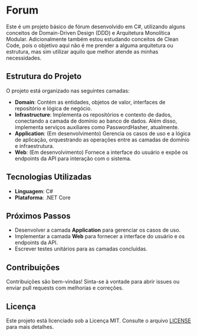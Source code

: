 # Forum

Este é um projeto básico de fórum desenvolvido em C#, utilizando alguns conceitos de Domain-Driven Design (DDD) e Arquitetura Monolítica Modular. Adicionalmente também estou estudando conceitos de Clean Code, pois o objetivo aqui não é me prender a alguma arquitetura ou estrutura, mas sim utilizar aquilo que melhor atende as minhas necessidades.

## Estrutura do Projeto

O projeto está organizado nas seguintes camadas:

- **Domain**: Contém as entidades, objetos de valor, interfaces de repositório e lógica de negócio.
- **Infrastructure**: Implementa os repositórios e contexto de dados, conectando a camada de domínio ao banco de dados. Além disso, implementa serviços auxiliares como PasswordHasher, atualmente.
- **Application**: (Em desenvolvimento) Gerencia os casos de uso e a lógica de aplicação, orquestrando as operações entre as camadas de domínio e infraestrutura.
- **Web**: (Em desenvolvimento) Fornece a interface do usuário e expõe os endpoints da API para interação com o sistema.

## Tecnologias Utilizadas

- **Linguagem**: C#
- **Plataforma**: .NET Core

## Próximos Passos

- Desenvolver a camada **Application** para gerenciar os casos de uso.
- Implementar a camada **Web** para fornecer a interface do usuário e os endpoints da API.
- Escrever testes unitários para as camadas concluídas.

## Contribuições

Contribuições são bem-vindas! Sinta-se à vontade para abrir issues ou enviar pull requests com melhorias e correções.

## Licença

Este projeto está licenciado sob a Licença MIT. Consulte o arquivo [LICENSE](LICENSE) para mais detalhes.
